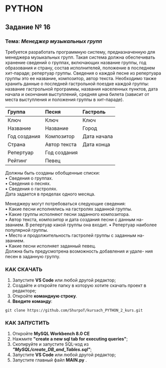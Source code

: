 # PYTHON

## **Задание № 16**

### Тема: _Менеджер музыкальных групп_

Требуется разработать программную систему, предназначенную для менеджера музыкальных групп. Такая система должна обеспечивать хранение сведений о группах, включающих название группы, год образования и страну, состав исполнителей, положение в последнем хит-параде; репертуар группы. Сведения о каждой песне из репертуара группы это ее название, композитор, автор текста. Необходимо также хранить данные о последней гастрольной поездке каждой группы: название гастрольной программы, названия населенных пунктов, дата начала и окончания выступлений, средняя цена билета (зависит от места выступления и положения группы в хит-параде).

| Группа       | Песня        | Гастроль    |
| :----------- | :----------- | :---------- |
| Ключ         | Ключ         | Ключ        |
| Название     | Название     | Город       |
| Год создания | Композитор   | Дата начала |
| Страна       | Автор текста | Дата конца  |
| Репертуар    | Год создания |             |
| Рейтинг      | Певец        |             |

Должны быть созданы обобщенные списки:  
• Сведения о группах.  
• Сведения о песнях.  
• Сведения о гастролях.  
Дата задается в пределах одного месяца.

Менеджеру могут потребоваться следующие сведения:  
• Какие песни исполнялись на гастролях заданной группы.  
• Какие группы исполняют песни заданного композитора.  
• Автор текста, композитор и дата создания песни с данным на- званием. В репертуар какой группы она входит.
• Репертуар наиболее популярной группы.  
• Место и продолжительность гастролей группы с заданным на- званием.  
• Какие песни исполняет заданный певец.  
Должна быть предусмотрена возможность добавления и удале- ния песен в заданную группу.

### **КАК СКАЧАТЬ**

1. Запустите **VS Code** или любой другой редактор;
2. Создайте и откройте папку в которую хотите скачать проект в редакторе;
3. Откройте **командную строку**.
4. **Введите команду**:

```
git clone https://github.com/ShurpoT/kursach_PYTHON_2_kurs.git
```

### **КАК ЗАПУСТИТЬ**

1. Откройте **MySQL Workbench 8.0 CE**
2. Нажмите **"create a new sql tab for executing queries"**;
3. Скопируйте и запустите SQL-код из **_"MySQL/create_DB_and_Tables.sql"_**;
4. Запустите **VS Code** или любой другой редактор;
5. Запустите главный файл **MAIN.py** .
